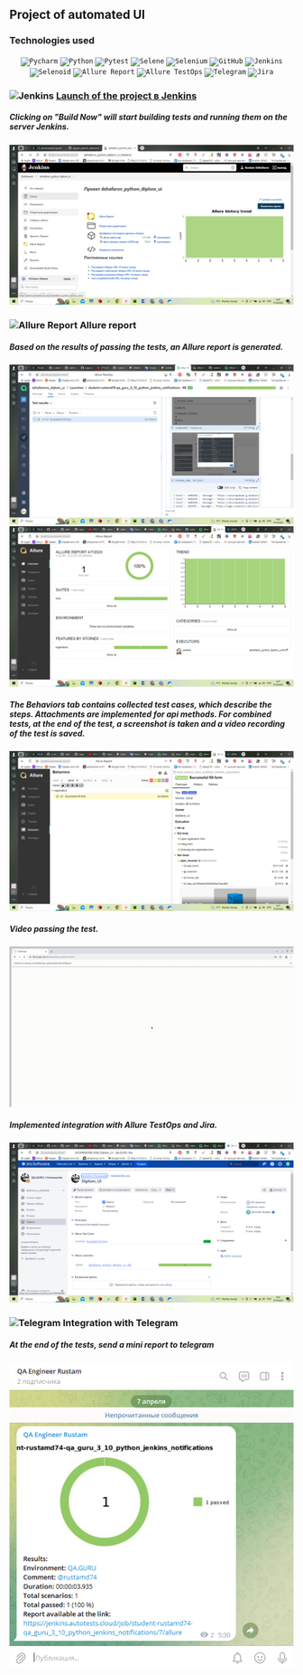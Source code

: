 ## Project of automated UI 
### Technologies used



<p  align="center">
  <code><img width="5%" title="Pycharm" src="images/logo/pycharm.png"></code>
  <code><img width="5%" title="Python" src="images/logo/python.png"></code>
  <code><img width="5%" title="Pytest" src="images/logo/pytest.png"></code>
  <code><img width="5%" title="Selene" src="images/logo/selene.png"></code>
  <code><img width="5%" title="Selenium" src="images/logo/selenium.png"></code>
  <code><img width="5%" title="GitHub" src="images/logo/github.png"></code>
  <code><img width="5%" title="Jenkins" src="images/logo/jenkins.png"></code>
  <code><img width="5%" title="Selenoid" src="images/logo/selenoid.png"></code>
  <code><img width="5%" title="Allure Report" src="images/logo/allure_report.png"></code>
  <code><img width="5%" title="Allure TestOps" src="images/logo/allure_testops.png"></code>
  <code><img width="5%" title="Telegram" src="images/logo/tg.png"></code>
  <code><img width="5%" title="Jira" src="images/logo/jira.com.png"></code>
</p>







### <img width="3%" title="Jenkins" src="https://avatars.githubusercontent.com/u/2520748?v=4"> [Launch of the project в Jenkins](https://jenkins.autotests.cloud/job/qa_diplom_api/)
##### Clicking on "Build Now" will start building tests and running them on the server Jenkins.

![Jenkins](/images/screenshots/jenkins.png)

### <img width="3%" title="Allure Report" src="https://avatars.githubusercontent.com/u/5879127?s=200&v=4"> Allure report
##### Based on the results of passing the tests, an Allure report is generated.
![Overview](/images/screenshots/report.png)
![Overview](/images/screenshots/report2.png)

##### The Behaviors tab contains collected test cases, which describe the steps. Attachments are implemented for api methods. For combined tests, at the end of the test, a screenshot is taken and a video recording of the test is saved.
![Behaviors](/images/screenshots/behaviors.png)

##### Video passing the test.
![This is an image](/images/screenshots/video.gif)

##### Implemented integration with Allure TestOps and Jira.
![Jira](/images/screenshots/jira.png)

### <img width="3%" title="Telegram" src="https://cdn.icon-icons.com/icons2/923/PNG/256/telegram_icon-icons.com_72055.png"> Integration with Telegram
##### At the end of the tests, send a mini report to telegram

![Telegram](/images/screenshots/telegram.png)
